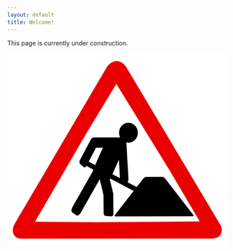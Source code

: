 ```yaml
---
layout: default
title: Welcome!
---
```


This page is currently under construction.

![pic](/images/todo.png)
